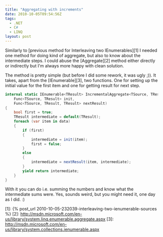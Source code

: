 ```yaml
---
title: "Aggregating with increments"
date: 2010-10-05T09:54:56Z
tags:
  - .NET
  - C#
  - LINQ
layout: post
---
```

Similarly to [previous method for Interleaving two IEnumerables][1] I needed one method for doing kind of aggregate, but also to know about the intermediate steps. I could abuse the [Aggregate][2] method either directly or indirectly but I'm always more happy with clean solution.

The method is pretty simple (but before I did some rework, it was ugly ;)). It takes, apart from the [IEnumerable][3], two functions. One for setting up the initial value for the first item and one for getting result for next step.

```csharp
internal static IEnumerable<TResult> IncrementalAggregate<TSource, TResult>(this IEnumerable<TSource> data,
	Func<TSource, TResult> init,
	Func<TSource, TResult, TResult> nextResult)
{
	bool first = true;
	TResult intermediate = default(TResult);
	foreach (var item in data)
	{
		if (first)
		{
			intermediate = init(item);
			first = false;
		}
		else
		{
			intermediate = nextResult(item, intermediate);
		}
		yield return intermediate;
	}
}
```

With it you can do i.e. summing the numbers and know what the intermediate sums were. Yes, sounds weird, but you might need it, one day as I did. :)

[1]: {% post_url 2010-10-05-232039-interleaving-two-ienumerable-sources %}
[2]: http://msdn.microsoft.com/en-us/library/system.linq.enumerable.aggregate.aspx
[3]: http://msdn.microsoft.com/en-us/library/system.collections.ienumerable.aspx
